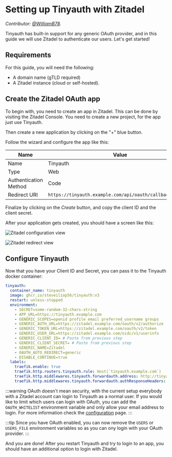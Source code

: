 # Setting up Tinyauth with Zitadel

_Contributor: [@WilliamB78](https://github.com/WilliamB78)._

Tinyauth has built-in support for any generic OAuth provider, and in this guide we will use Zitadel to authenticate our users. Let's get started!

## Requirements

For this guide, you will need the following:

- A domain name (gTLD required)
- A Zitadel instance (cloud or self-hosted).

## Create the Zitadel OAuth app

To begin with, you need to create an app in Zitadel. This can be done by visiting the Zitadel Console. You need to create a new project, for the app just use Tinyauth.

Then create a new application by clicking on the "+" blue button.

Follow the wizard and configure the app like this:

| Name                  | Value                                                     |
| --------------------- | --------------------------------------------------------- |
| Name                  | Tinyauth                                                  |
| Type                  | Web                                                       |
| Authentication Method | Code                                                      |
| Redirect URI          | `https://tinyauth.example.com/api/oauth/callback/generic` |

Finalize by clicking on the _Create_ button, and copy the client ID and the client secret.

After your application gets created, you should have a screen like this:

![Zitadel configuration view](/screenshots/zitadel-configuration-view.png)

![Zitadel redirect view](/screenshots/zitadel-redirect-view.png)

## Configure Tinyauth

Now that you have your Client ID and Secret, you can pass it to the Tinyauth docker container:

```yaml
tinyauth:
  container_name: tinyauth
  image: ghcr.io/steveiliop56/tinyauth:v3
  restart: unless-stopped
  environment:
    - SECRET=some-random-32-chars-string
    - APP_URL=https://tinyauth.example.com
    - GENERIC_SCOPES=openid profile email preferred_username groups
    - GENERIC_AUTH_URL=https://zitadel.example.com/oauth/v2/authorize
    - GENERIC_TOKEN_URL=https://zitadel.example.com/oauth/v2/token
    - GENERIC_USER_URL=https://zitadel.example.com/oidc/v1/userinfo
    - GENERIC_CLIENT_ID= # Paste from previous step
    - GENERIC_CLIENT_SECRET= # Paste from previous step
    - GENERIC_NAME=Zitadel
    - OAUTH_AUTO_REDIRECT=generic
    - DISABLE_CONTINUE=true
  labels:
    traefik.enable: true
    traefik.http.routers.tinyauth.rule: Host(`tinyauth.example.com`)
    traefik.http.middlewares.tinyauth.forwardauth.address: http://tinyauth:3000/api/auth/traefik
    traefik.http.middlewares.tinyauth.forwardauth.authResponseHeaders: Remote-User, Remote-Email, Remote-Name, Remote-Groups
```

:::warning
OAuth doesn't mean security, with the current setup everybody with a Zitadel account can login to Tinyauth as a normal user. If you would like to limit which users can login with OAuth, you can add the `OAUTH_WHITELIST` environment variable and only allow your email address to login. For more information check the [configuration](/docs/reference/configuration.md) page.
:::

:::tip
Since you have OAuth enabled, you can now remove the `USERS` or `USERS_FILE` environment variables so as you can ony login with your OAuth provider.
:::

And you are done! After you restart Tinyauth and try to login to an app, you should have an additional option to login with Zitadel.
